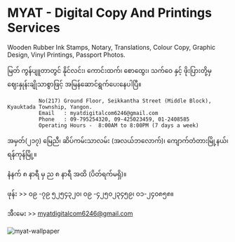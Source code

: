# MYAT - Digital Copy And Printings Services      

Wooden Rubber Ink Stamps, Notary, Translations, Colour Copy, Graphic Design, Vinyl Printings, Passport Photos.       


   မြတ် ကွန်ပျူတာတွင် နိုင်လင်း၊ ကောင်းထက်၊ စောထွေး၊ သက်ဝေ နှင့် ဖိုးပြားတို့မှ ဈေးနှုန်းချိုသာစွာဖြင့် အမြန်ဆောင်ရွက်ပေးနေပါပြီ။        
              
              No(217) Ground Floor, Seikkantha Street (Middle Block), Kyauktada Township, Yangon.      
              Email   : myatdigitalcom6246@gmail.com
              Phone   : 09-795254320, 09-425023459, 01-2408585
              Operating Hours -  8:00AM to 8:00PM (7 days a week)
              
   အမှတ်(၂၁၇) မြေညီ၊ ဆိပ်ကမ်းသာလမ်း (အလယ်ဘလောက်)၊ ကျောက်တံတားမြို့နယ်၊ ရန်ကုန်မြို့။         
  
   နံနက် ၈ နာရီ မှ ည ၈ နာရီ အထိ (ပိတ်ရက်မရှိ)။
                
   ဖုန်း   >>   ၀၉ -၇၉ ၅၂၅၄၃၂၀၊      ၀၉ -၄၂၅၀၂၃၄၅၉၊      ၀၁-၂၄၀၈၅၈။         

အီးမေး  >>  myatdigitalcom6246@gmail.com       


![myat-wallpaper](docs/wallpaper.png) 
